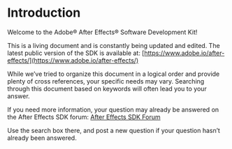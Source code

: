 # Introduction

Welcome to the Adobe® After Effects® Software Development Kit!

This is a living document and is constantly being updated and edited. The latest public version of the SDK is available at: [https://www.adobe.io/after-effects/](https://www.adobe.io/after-effects/)

While we’ve tried to organize this document in a logical order and provide plenty of cross references, your specific needs may vary. Searching through this document based on keywords will often lead you to your answer.

If you need more information, your question may already be answered on the After Effects SDK forum: [After Effects SDK Forum](https://community.adobe.com/t5/after-effects/bd-p/after-effects?page=1&sort=latest_replies&filter=all&topics=label-sdk)

Use the search box there, and post a new question if your question hasn’t already been answered.
